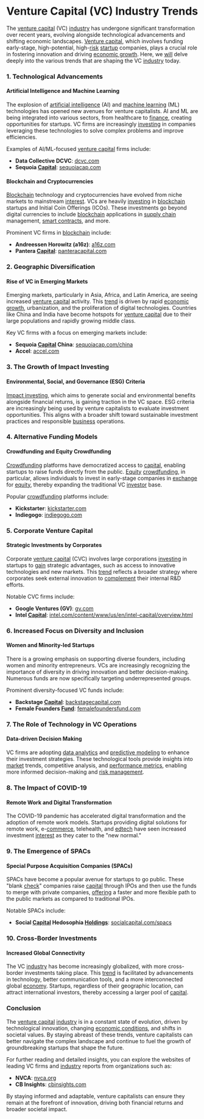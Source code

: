 # Venture Capital (VC) Industry Trends

The [venture capital](../v/venture_capital.md) (VC) [industry](../i/industry.md) has undergone significant transformation over recent years, evolving alongside technological advancements and shifting economic landscapes. [Venture capital](../v/venture_capital.md), which involves funding early-stage, high-potential, high-[risk](../r/risk.md) [startup](../s/startup.md) companies, plays a crucial role in fostering innovation and driving [economic growth](../e/economic_growth.md). Here, we [will](../w/will.md) delve deeply into the various trends that are shaping the VC [industry](../i/industry.md) today.

### 1. Technological Advancements

#### Artificial Intelligence and Machine Learning
The explosion of [artificial intelligence](../a/artificial_intelligence_in_trading.md) (AI) and [machine learning](../m/machine_learning.md) (ML) technologies has opened new avenues for venture capitalists. AI and ML are being integrated into various sectors, from healthcare to [finance](../f/finance.md), creating opportunities for startups. VC firms are increasingly [investing](../i/investing.md) in companies leveraging these technologies to solve complex problems and improve efficiencies.

Examples of AI/ML-focused [venture capital](../v/venture_capital.md) firms include:
- **Data Collective DCVC**: [dcvc.com](https://www.dcvc.com)
- **Sequoia [Capital](../c/capital.md)**: [sequoiacap.com](https://www.sequoiacap.com)

#### Blockchain and Cryptocurrencies
[Blockchain](../b/blockchain_in_trading.md) technology and cryptocurrencies have evolved from niche markets to mainstream [interest](../i/interest.md). VCs are heavily [investing](../i/investing.md) in [blockchain](../b/blockchain_in_trading.md) startups and Initial Coin Offerings (ICOs). These investments go beyond digital currencies to include [blockchain](../b/blockchain_in_trading.md) applications in [supply chain](../s/supply_chain.md) management, [smart contracts](../s/smart_contracts_in_trading.md), and more.

Prominent VC firms in [blockchain](../b/blockchain_in_trading.md) include:
- **Andreessen Horowitz (a16z)**: [a16z.com](https://a16z.com)
- **Pantera [Capital](../c/capital.md)**: [panteracapital.com](https://www.panteracapital.com)

### 2. Geographic Diversification

#### Rise of VC in Emerging Markets
Emerging markets, particularly in Asia, Africa, and Latin America, are seeing increased [venture capital](../v/venture_capital.md) activity. This [trend](../t/trend.md) is driven by rapid [economic growth](../e/economic_growth.md), urbanization, and the proliferation of digital technologies. Countries like China and India have become hotspots for [venture capital](../v/venture_capital.md) due to their large populations and rapidly growing middle class.

Key VC firms with a focus on emerging markets include:
- **Sequoia [Capital](../c/capital.md) China**: [sequoiacap.com/china](https://www.sequoiacap.com/china)
- **Accel**: [accel.com](https://www.accel.com)

### 3. The Growth of Impact Investing

#### Environmental, Social, and Governance (ESG) Criteria
[Impact investing](../i/impact_investing.md), which aims to generate social and environmental benefits alongside financial returns, is gaining traction in the VC space. ESG criteria are increasingly being used by venture capitalists to evaluate investment opportunities. This aligns with a broader shift toward sustainable investment practices and responsible [business](../b/business.md) operations.

### 4. Alternative Funding Models

#### Crowdfunding and Equity Crowdfunding
[Crowdfunding](../c/crowdfunding.md) platforms have democratized access to [capital](../c/capital.md), enabling startups to raise funds directly from the public. [Equity](../e/equity.md) [crowdfunding](../c/crowdfunding.md), in particular, allows individuals to invest in early-stage companies in [exchange](../e/exchange.md) for [equity](../e/equity.md), thereby expanding the traditional VC [investor](../i/investor.md) base.

Popular [crowdfunding](../c/crowdfunding.md) platforms include:
- **Kickstarter**: [kickstarter.com](https://www.kickstarter.com)
- **Indiegogo**: [indiegogo.com](https://www.indiegogo.com)

### 5. Corporate Venture Capital

#### Strategic Investments by Corporates
Corporate [venture capital](../v/venture_capital.md) (CVC) involves large corporations [investing](../i/investing.md) in startups to [gain](../g/gain.md) strategic advantages, such as access to innovative technologies and new markets. This [trend](../t/trend.md) reflects a broader strategy where corporates seek external innovation to [complement](../c/complement.md) their internal R&D efforts.

Notable CVC firms include:
- **Google Ventures (GV)**: [gv.com](https://www.gv.com)
- **Intel [Capital](../c/capital.md)**: [intel.com/content/www/us/en/intel-capital/overview.html](https://www.intel.com/content/www/us/en/intel-capital/overview.html)

### 6. Increased Focus on Diversity and Inclusion

#### Women and Minority-led Startups
There is a growing emphasis on supporting diverse founders, including women and minority entrepreneurs. VCs are increasingly recognizing the importance of diversity in driving innovation and better decision-making. Numerous funds are now specifically targeting underrepresented groups.

Prominent diversity-focused VC funds include:
- **Backstage [Capital](../c/capital.md)**: [backstagecapital.com](https://backstagecapital.com)
- **Female Founders [Fund](../f/fund.md)**: [femalefoundersfund.com](https://femalefoundersfund.com)

### 7. The Role of Technology in VC Operations

#### Data-driven Decision Making
VC firms are adopting [data analytics](../d/data_analytics.md) and [predictive modeling](../p/predictive_modeling.md) to enhance their investment strategies. These technological tools provide insights into [market](../m/market.md) trends, competitive analysis, and [performance metrics](../p/performance_metrics.md), enabling more informed decision-making and [risk management](../r/risk_management.md).

### 8. The Impact of COVID-19

#### Remote Work and Digital Transformation
The COVID-19 pandemic has accelerated digital transformation and the adoption of remote work models. Startups providing digital solutions for remote work, e-[commerce](../c/commerce.md), telehealth, and [edtech](../e/edtech.md) have seen increased investment [interest](../i/interest.md) as they cater to the "new normal."

### 9. The Emergence of SPACs

#### Special Purpose Acquisition Companies (SPACs)
SPACs have become a popular avenue for startups to go public. These "blank [check](../c/check.md)" companies raise [capital](../c/capital.md) through IPOs and then use the funds to merge with private companies, [offering](../o/offering.md) a faster and more flexible path to the public markets as compared to traditional IPOs.

Notable SPACs include:
- **Social [Capital](../c/capital.md) Hedosophia [Holdings](../h/holdings.md)**: [socialcapital.com/spacs](https://www.socialcapital.com/spacs)

### 10. Cross-Border Investments

#### Increased Global Connectivity
The VC [industry](../i/industry.md) has become increasingly globalized, with more cross-border investments taking place. This [trend](../t/trend.md) is facilitated by advancements in technology, better communication tools, and a more interconnected global [economy](../e/economy.md). Startups, regardless of their geographic location, can attract international investors, thereby accessing a larger pool of [capital](../c/capital.md).

### Conclusion

The [venture capital](../v/venture_capital.md) [industry](../i/industry.md) is in a constant state of evolution, driven by technological innovation, changing [economic conditions](../e/economic_conditions.md), and shifts in societal values. By staying abreast of these trends, venture capitalists can better navigate the complex landscape and continue to fuel the growth of groundbreaking startups that shape the future.

For further reading and detailed insights, you can explore the websites of leading VC firms and [industry](../i/industry.md) reports from organizations such as:
- **NVCA**: [nvca.org](https://nvca.org)
- **CB Insights**: [cbinsights.com](https://www.cbinsights.com)

By staying informed and adaptable, venture capitalists can ensure they remain at the forefront of innovation, driving both financial returns and broader societal impact. 
